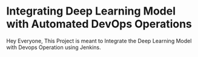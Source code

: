 # Integrating Deep Learning Model with Automated DevOps Operations

Hey Everyone, This Project is meant to Integrate the Deep Learning Model with Devops Operation using Jenkins.
